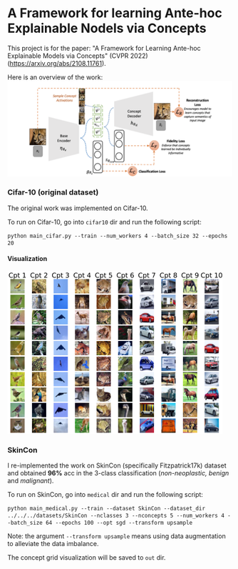 # A Framework for learning Ante-hoc Explainable Nodels via Concepts
This project is for the paper: "A Framework for Learning Ante-hoc Explainable Models via Concepts" (CVPR 2022) (https://arxiv.org/abs/2108.11761). 

Here is an overview of the work:
![](figures/overview.png)


### Cifar-10 (original dataset)
The original work was implemented on Cifar-10.

To run on Cifar-10, go into `cifar10` dir and run the following script:

```shell script
python main_cifar.py --train --num_workers 4 --batch_size 32 --epochs 20
```



#### Visualization 

<img src="figures/vis1.png" style="zoom:50%;" />

### SkinCon

I re-implemented the work on SkinCon (specifically Fitzpatrick17k) dataset and obtained **96%** acc in the 3-class classification (*non-neoplastic, benign* and *malignant*).

To run on SkinCon, go into `medical` dir and run the following script:

```shell script
python main_medical.py --train --dataset SkinCon --dataset_dir ../../../datasets/SkinCon --nclasses 3 --nconcepts 5 --num_workers 4 --batch_size 64 --epochs 100 --opt sgd --transform upsample
```

Note: the argument `--transform upsample` means using data augmentation to alleviate the data imbalance.

The concept grid visualization will be saved to `out` dir.

